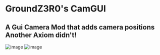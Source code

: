 # GroundZ3R0's CamGUI

## A Gui Camera Mod that adds camera positions Another Axiom didn't!

![image](https://github.com/user-attachments/assets/92deeba1-80a7-4d24-b8e5-7f80b6056b8f)
![image](https://github.com/user-attachments/assets/c65226c5-b056-441a-92ce-fa7dfe7b3355)
